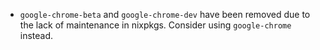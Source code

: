 - `google-chrome-beta` and `google-chrome-dev` have been removed due to the lack of maintenance in nixpkgs. Consider using `google-chrome` instead.
